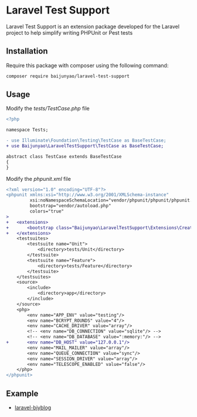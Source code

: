 # Laravel Test Support

Laravel Test Support is an extension package developed for the Laravel project to help simplify writing PHPUnit or Pest tests

## Installation

Require this package with composer using the following command:
```bash
composer require baijunyao/laravel-test-support
```

## Usage

Modify the *tests/TestCase.php* file
```diff
<?php

namespace Tests;

- use Illuminate\Foundation\Testing\TestCase as BaseTestCase;
+ use Baijunyao\LaravelTestSupport\TestCase as BaseTestCase;

abstract class TestCase extends BaseTestCase
{
}
```

Modify the *phpunit.xml*  file
```diff
<?xml version="1.0" encoding="UTF-8"?>
<phpunit xmlns:xsi="http://www.w3.org/2001/XMLSchema-instance"
         xsi:noNamespaceSchemaLocation="vendor/phpunit/phpunit/phpunit.xsd"
         bootstrap="vendor/autoload.php"
         colors="true"
>
+   <extensions>
+       <bootstrap class="Baijunyao\LaravelTestSupport\Extensions\CreateRandomDatabaseExtension"/>
+   </extensions>
    <testsuites>
        <testsuite name="Unit">
            <directory>tests/Unit</directory>
        </testsuite>
        <testsuite name="Feature">
            <directory>tests/Feature</directory>
        </testsuite>
    </testsuites>
    <source>
        <include>
            <directory>app</directory>
        </include>
    </source>
    <php>
        <env name="APP_ENV" value="testing"/>
        <env name="BCRYPT_ROUNDS" value="4"/>
        <env name="CACHE_DRIVER" value="array"/>
        <!-- <env name="DB_CONNECTION" value="sqlite"/> -->
        <!-- <env name="DB_DATABASE" value=":memory:"/> -->
+       <env name="DB_HOST" value="127.0.0.1"/>
        <env name="MAIL_MAILER" value="array"/>
        <env name="QUEUE_CONNECTION" value="sync"/>
        <env name="SESSION_DRIVER" value="array"/>
        <env name="TELESCOPE_ENABLED" value="false"/>
    </php>
</phpunit>

```
## Example
- [laravel-bjyblog](https://github.com/baijunyao/laravel-bjyblog/tree/master/tests)

